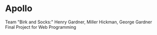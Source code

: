 # Apollo
Team "Birk and Socks:" Henry Gardner, Miller Hickman, George Gardner Final Project for Web Programming
